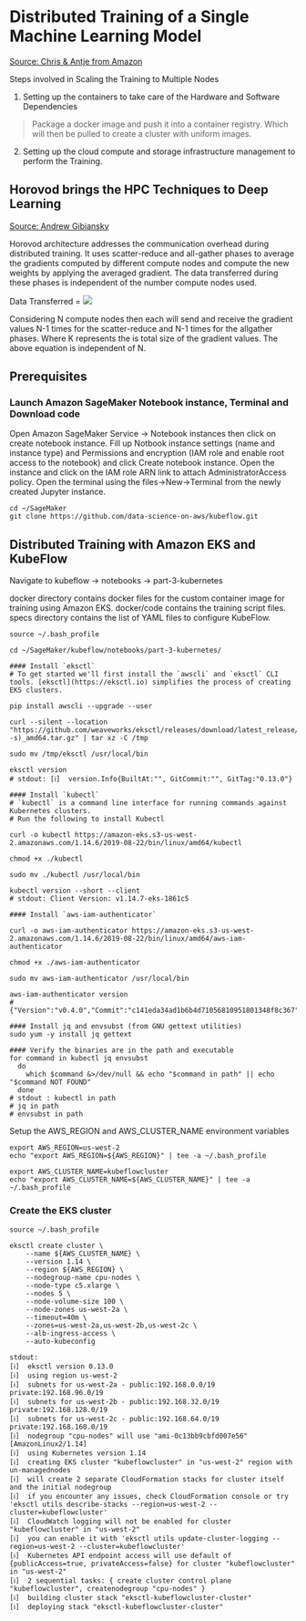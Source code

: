 # Distributed Training of a Single Machine Learning Model

[Source: Chris & Antje from Amazon](https://master.d2j834wqg8s4j0.amplifyapp.com/intro.html)

Steps involved in Scaling the Training to Multiple Nodes

1. Setting up the containers to take care of the Hardware and Software Dependencies
  > Package a docker image and push it into a container registry. Which will then be pulled to create a cluster with uniform images.
2. Setting up the cloud compute and storage infrastructure management to perform the Training.

## Horovod brings the HPC Techniques to Deep Learning
[Source: Andrew Gibiansky](http://andrew.gibiansky.com/blog/machine-learning/baidu-allreduce/)

Horovod architecture addresses the communication overhead during distributed training. It uses scatter-reduce and all-gather phases to average the gradients computed by different compute nodes and compute the new weights by applying the averaged gradient. The data transferred during these phases is independent of the number compute nodes used.

Data Transferred = <img src="https://render.githubusercontent.com/render/math?math=2(N-1)\frac{K}{N}">

Considering N compute nodes then each will send and receive the gradient values N-1 times for the scatter-reduce and N-1 times for the allgather phases. Where K represents the is total size of the gradient values. The above equation is independent of N.

## Prerequisites

### Launch Amazon SageMaker Notebook instance, Terminal and Download code

Open Amazon SageMaker Service -> Notebook instances then click on create notebook instance.
Fill up Notbook instance settings (name and instance type) and Permissions and encryption (IAM role and enable root access to the notebook) and click Create notebook instance. Open the instance and click on the IAM role ARN link to attach AdministratorAccess policy. Open the terminal using the files->New->Terminal from the newly created Jupyter instance.

```
cd ~/SageMaker
git clone https://github.com/data-science-on-aws/kubeflow.git
```

## Distributed Training with Amazon EKS and KubeFlow

Navigate to kubeflow -> notebooks -> part-3-kubernetes

docker directory contains docker files for the custom container image for training using Amazon EKS.
docker/code contains the training script files.
specs directory contains the list of YAML files to configure KubeFlow.

```
source ~/.bash_profile

cd ~/SageMaker/kubeflow/notebooks/part-3-kubernetes/

#### Install `eksctl`
# To get started we'll first install the `awscli` and `eksctl` CLI tools. [eksctl](https://eksctl.io) simplifies the process of creating EKS clusters.

pip install awscli --upgrade --user

curl --silent --location "https://github.com/weaveworks/eksctl/releases/download/latest_release/eksctl_$(uname -s)_amd64.tar.gz" | tar xz -C /tmp

sudo mv /tmp/eksctl /usr/local/bin

eksctl version
# stdout: [ℹ]  version.Info{BuiltAt:"", GitCommit:"", GitTag:"0.13.0"}

#### Install `kubectl`
# `kubectl` is a command line interface for running commands against Kubernetes clusters. 
# Run the following to install Kubectl

curl -o kubectl https://amazon-eks.s3-us-west-2.amazonaws.com/1.14.6/2019-08-22/bin/linux/amd64/kubectl

chmod +x ./kubectl

sudo mv ./kubectl /usr/local/bin

kubectl version --short --client
# stdout: Client Version: v1.14.7-eks-1861c5

#### Install `aws-iam-authenticator`

curl -o aws-iam-authenticator https://amazon-eks.s3-us-west-2.amazonaws.com/1.14.6/2019-08-22/bin/linux/amd64/aws-iam-authenticator

chmod +x ./aws-iam-authenticator

sudo mv aws-iam-authenticator /usr/local/bin

aws-iam-authenticator version
# {"Version":"v0.4.0","Commit":"c141eda34ad1b6b4d71056810951801348f8c367"}

#### Install jq and envsubst (from GNU gettext utilities) 
sudo yum -y install jq gettext

#### Verify the binaries are in the path and executable
for command in kubectl jq envsubst
  do
    which $command &>/dev/null && echo "$command in path" || echo "$command NOT FOUND"
  done
# stdout : kubectl in path
# jq in path
# envsubst in path

```

Setup the AWS_REGION and AWS_CLUSTER_NAME environment variables
```
export AWS_REGION=us-west-2
echo "export AWS_REGION=${AWS_REGION}" | tee -a ~/.bash_profile

export AWS_CLUSTER_NAME=kubeflowcluster
echo "export AWS_CLUSTER_NAME=${AWS_CLUSTER_NAME}" | tee -a ~/.bash_profile

```
### Create the EKS cluster
```
source ~/.bash_profile

eksctl create cluster \
    --name ${AWS_CLUSTER_NAME} \
    --version 1.14 \
    --region ${AWS_REGION} \
    --nodegroup-name cpu-nodes \
    --node-type c5.xlarge \
    --nodes 5 \
    --node-volume-size 100 \
    --node-zones us-west-2a \
    --timeout=40m \
    --zones=us-west-2a,us-west-2b,us-west-2c \
    --alb-ingress-access \
    --auto-kubeconfig

stdout:
[ℹ]  eksctl version 0.13.0
[ℹ]  using region us-west-2
[ℹ]  subnets for us-west-2a - public:192.168.0.0/19 private:192.168.96.0/19
[ℹ]  subnets for us-west-2b - public:192.168.32.0/19 private:192.168.128.0/19
[ℹ]  subnets for us-west-2c - public:192.168.64.0/19 private:192.168.160.0/19
[ℹ]  nodegroup "cpu-nodes" will use "ami-0c13bb9cbfd007e56" [AmazonLinux2/1.14]
[ℹ]  using Kubernetes version 1.14
[ℹ]  creating EKS cluster "kubeflowcluster" in "us-west-2" region with un-managednodes
[ℹ]  will create 2 separate CloudFormation stacks for cluster itself and the initial nodegroup
[ℹ]  if you encounter any issues, check CloudFormation console or try 'eksctl utils describe-stacks --region=us-west-2 --cluster=kubeflowcluster'
[ℹ]  CloudWatch logging will not be enabled for cluster "kubeflowcluster" in "us-west-2"
[ℹ]  you can enable it with 'eksctl utils update-cluster-logging --region=us-west-2 --cluster=kubeflowcluster'
[ℹ]  Kubernetes API endpoint access will use default of {publicAccess=true, privateAccess=false} for cluster "kubeflowcluster" in "us-west-2"
[ℹ]  2 sequential tasks: { create cluster control plane "kubeflowcluster", createnodegroup "cpu-nodes" }
[ℹ]  building cluster stack "eksctl-kubeflowcluster-cluster"
[ℹ]  deploying stack "eksctl-kubeflowcluster-cluster"
```




